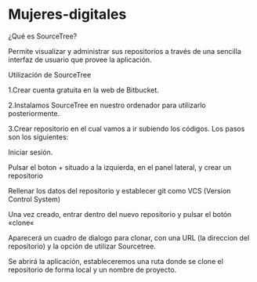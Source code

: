 # Mujeres-digitales
¿Qué es SourceTree?

Permite visualizar y administrar sus repositorios a través de una sencilla interfaz de usuario que provee la aplicación.

Utilización de SourceTree

1.Crear cuenta gratuita en la web de Bitbucket. 

2.Instalamos SourceTree en nuestro ordenador para utilizarlo posteriormente.

3.Crear repositorio en el cual vamos a ir subiendo los códigos. Los pasos son los siguientes:

Iniciar sesión.

Pulsar el boton + situado a la izquierda, en el panel lateral, y crear un repositorio

Rellenar los datos del repositorio y establecer git como VCS (Version Control System)

Una vez creado, entrar dentro del nuevo repositorio y pulsar el botón «clone«

Aparecerá un cuadro de dialogo para clonar, con una URL (la direccion del repositorio) y la opción de utilizar Sourcetree. 

Se abrirá la aplicación, estableceremos una ruta donde se clone el repositorio de forma local y un nombre de proyecto.
